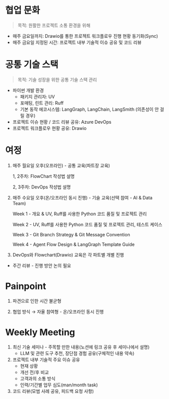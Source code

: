 # 협업 문화

> 목적: 원활한 프로젝트 소통 환경을 위해
> 
- 매주 금요일까지: Drawio를 통한 프로젝트 워크플로우 진행 현황 동기화(Sync)
- 매주 금요일 지정된 시간: 프로젝트 내부 기술적 이슈 공유 및 코드 리뷰

# 공통 기술 스택

> 목적: 기술 성장을 위한 공통 기술 스택 관리
> 
- 파이썬 개발 환경
    - 패키지 관리자: UV
    - 포매팅, 린트 관리: Ruff
    - 기본 동작 에코시스템: LangGraph, LangChain, LangSmith (의존성이 안 걸릴 경우)
- 프로젝트 이슈 현황 / 코드 리뷰 공유: Azure DevOps
- 프로젝트 워크플로우 현황 공유: Drawio

# 여정

1. 매주 월요일 오후(오프라인) - 공통 교육(파트장 교육)
    
    1, 2주차: FlowChart 작성법 설명
    
    2, 3주차: DevOps 작성법 설명
    
2. 매주 수요일 오후(온/오프라인 동시 진행) - 기술 교육(선택 참여 - AI & Data Team)
    
    Week 1 - 개요 & UV, Ruff를 사용한 Python 코드 품질 및 프로젝트 관리

    Week 2 - UV, Ruff를 사용한 Python 코드 품질 및 프로젝트 관리, 테스트 케이스 

    Week 3 - Git Branch Strategy & Git Message Convention

    Week 4 - Agent Flow Design & LangGraph Template Guide
    
3. DevOps와 Flowchart(Drawio) 교육은 각 파트별 개별 진행
- 주간 리뷰 - 진행 방안 논의 필요

# Painpoint
1. 파견으로 인한 시간 불균형

2. 협업 방식 → 자율 참여형 - 온/오프라인 동시 진행

# Weekly Meeting
1. 최신 기술 세미나 - 주목할 만한 내용(노션에 링크 공유 후 세미나에서 설명)
    - LLM 및 관련 도구 추천, 장단점 경험 공유(구체적인 내용 약속)
2. 프로젝트 내부 기술적 주요 이슈 공유
    - 현재 상황
    - 개선 전/후 비교
    - 고객과의 소통 방식
    - 인력/기간별 업무 심도(man/month task)
3. 코드 리뷰(모범 사례 공유, 피드백 요청 사항)
